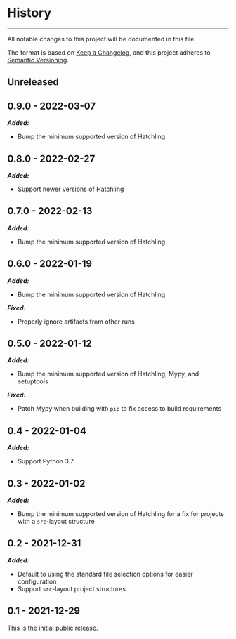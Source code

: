 # History

-----

All notable changes to this project will be documented in this file.

The format is based on [Keep a Changelog](https://keepachangelog.com/en/1.0.0/), and this project adheres to [Semantic Versioning](https://semver.org/spec/v2.0.0.html).

## Unreleased

## 0.9.0 - 2022-03-07

***Added:***

- Bump the minimum supported version of Hatchling

## 0.8.0 - 2022-02-27

***Added:***

- Support newer versions of Hatchling

## 0.7.0 - 2022-02-13

***Added:***

- Bump the minimum supported version of Hatchling

## 0.6.0 - 2022-01-19

***Added:***

- Bump the minimum supported version of Hatchling

***Fixed:***

- Properly ignore artifacts from other runs

## 0.5.0 - 2022-01-12

***Added:***

- Bump the minimum supported version of Hatchling, Mypy, and setuptools

***Fixed:***

- Patch Mypy when building with `pip` to fix access to build requirements

## 0.4 - 2022-01-04

***Added:***

- Support Python 3.7

## 0.3 - 2022-01-02

***Added:***

- Bump the minimum supported version of Hatchling for a fix for projects with a `src`-layout structure

## 0.2 - 2021-12-31

***Added:***

- Default to using the standard file selection options for easier configuration
- Support `src`-layout project structures

## 0.1 - 2021-12-29

This is the initial public release.
